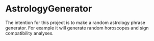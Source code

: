 # AstrologyGenerator
The intention for this project is to make a random astrology phrase generator. For example it will generate random horoscopes and sign compatibility analyses.
